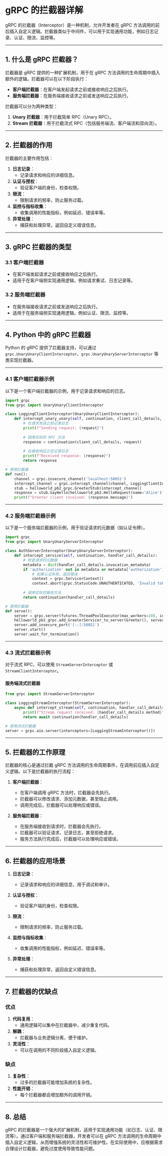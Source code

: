 # gRPC 的拦截器详解

gRPC 的拦截器（Interceptor）是一种机制，允许开发者在 gRPC 方法调用的前后插入自定义逻辑。拦截器类似于中间件，可以用于实现通用功能，例如日志记录、认证、限流、监控等。

---

## 1. **什么是 gRPC 拦截器？**

拦截器是 gRPC 提供的一种扩展机制，用于在 gRPC 方法调用的生命周期中插入额外的逻辑。拦截器可以在以下阶段执行：

- **客户端拦截器**：在客户端发起请求之前或接收响应之后执行。
- **服务端拦截器**：在服务端接收请求之前或发送响应之后执行。

拦截器可以分为两种类型：

1. **Unary 拦截器**：用于拦截简单 RPC（Unary RPC）。
2. **Stream 拦截器**：用于拦截流式 RPC（包括服务端流、客户端流和双向流）。

---

## 2. **拦截器的作用**

拦截器的主要作用包括：

1. **日志记录**：
   - 记录请求和响应的详细信息。
2. **认证与授权**：
   - 验证客户端的身份，检查权限。
3. **限流**：
   - 限制请求的频率，防止服务过载。
4. **监控与指标收集**：
   - 收集调用的性能指标，例如延迟、错误率等。
5. **异常处理**：
   - 捕获和处理异常，返回自定义错误信息。

---

## 3. **gRPC 拦截器的类型**

### 3.1 客户端拦截器

- 在客户端发起请求之前或接收响应之后执行。
- 适用于在客户端侧实现通用逻辑，例如请求重试、日志记录等。

### 3.2 服务端拦截器

- 在服务端接收请求之前或发送响应之后执行。
- 适用于在服务端侧实现通用逻辑，例如认证、限流、监控等。

---

## 4. **Python 中的 gRPC 拦截器**

Python 的 gRPC 提供了拦截器支持，可以通过 `grpc.UnaryUnaryClientInterceptor`、`grpc.UnaryUnaryServerInterceptor` 等类实现拦截器。

---

### 4.1 客户端拦截器示例

以下是一个客户端拦截器的示例，用于记录请求和响应的日志。

```python
import grpc
from grpc import UnaryUnaryClientInterceptor

class LoggingClientInterceptor(UnaryUnaryClientInterceptor):
    def intercept_unary_unary(self, continuation, client_call_details, request):
        # 在请求发送之前记录日志
        print(f"Sending request: {request}")
      
        # 调用实际的 RPC 方法
        response = continuation(client_call_details, request)
      
        # 在接收响应之后记录日志
        print(f"Received response: {response}")
        return response

# 使用拦截器
def run():
    channel = grpc.insecure_channel('localhost:50051')
    intercept_channel = grpc.intercept_channel(channel, LoggingClientInterceptor())
    stub = helloworld_pb2_grpc.GreeterStub(intercept_channel)
    response = stub.SayHello(helloworld_pb2.HelloRequest(name='Alice'))
    print(f"Greeter client received: {response.message}")
```

---

### 4.2 服务端拦截器示例

以下是一个服务端拦截器的示例，用于验证请求的元数据（如认证令牌）。

```python
import grpc
from grpc import UnaryUnaryServerInterceptor

class AuthServerInterceptor(UnaryUnaryServerInterceptor):
    def intercept_service(self, continuation, handler_call_details):
        # 检查请求的元数据
        metadata = dict(handler_call_details.invocation_metadata)
        if 'authorization' not in metadata or metadata['authorization'] != 'valid-token':
            # 如果认证失败，返回错误
            context = grpc.ServicerContext()
            context.abort(grpc.StatusCode.UNAUTHENTICATED, 'Invalid token')
      
        # 调用实际的服务方法
        return continuation(handler_call_details)

# 使用拦截器
def serve():
    server = grpc.server(futures.ThreadPoolExecutor(max_workers=10), interceptors=[AuthServerInterceptor()])
    helloworld_pb2_grpc.add_GreeterServicer_to_server(Greeter(), server)
    server.add_insecure_port('[::]:50051')
    server.start()
    server.wait_for_termination()
```

---

### 4.3 流式拦截器示例

对于流式 RPC，可以使用 `StreamServerInterceptor` 或 `StreamClientInterceptor`。

#### 服务端流式拦截器

```python
from grpc import StreamServerInterceptor

class LoggingStreamInterceptor(StreamServerInterceptor):
    async def intercept_stream(self, continuation, handler_call_details):
        print(f"Stream request received: {handler_call_details.method}")
        return await continuation(handler_call_details)

# 使用流式拦截器
server = grpc.aio.server(interceptors=[LoggingStreamInterceptor()])
```

---

## 5. **拦截器的工作原理**

拦截器的核心是通过拦截 gRPC 方法调用的生命周期事件，在调用前后插入自定义逻辑。以下是拦截器的执行流程：

1. **客户端拦截器**：

   - 在客户端调用 gRPC 方法时，拦截器会先执行。
   - 拦截器可以修改请求、添加元数据，甚至阻止调用。
   - 调用完成后，拦截器可以处理响应或错误。
2. **服务端拦截器**：

   - 在服务端接收到请求时，拦截器会先执行。
   - 拦截器可以验证请求、记录日志，甚至拒绝请求。
   - 服务方法执行完成后，拦截器可以处理响应或错误。

---

## 6. **拦截器的应用场景**

1. **日志记录**：

   - 记录请求和响应的详细信息，用于调试和审计。
2. **认证与授权**：

   - 验证客户端的身份，检查权限。
3. **限流**：

   - 限制请求的频率，防止服务过载。
4. **监控与指标收集**：

   - 收集调用的性能指标，例如延迟、错误率等。
5. **异常处理**：

   - 捕获和处理异常，返回自定义错误信息。

---

## 7. **拦截器的优缺点**

### 优点

1. **代码复用**：
   - 通用逻辑可以集中在拦截器中，减少重复代码。
2. **解耦**：
   - 拦截器与业务逻辑分离，便于维护。
3. **灵活性**：
   - 可以在调用的不同阶段插入自定义逻辑。

### 缺点

1. **复杂性**：
   - 过多的拦截器可能增加系统的复杂性。
2. **性能开销**：
   - 每个拦截器都会增加额外的调用开销。

---

## 8. **总结**

gRPC 的拦截器是一个强大的扩展机制，适用于实现通用功能（如日志、认证、限流等）。通过客户端和服务端拦截器，开发者可以在 gRPC 方法调用的生命周期中插入自定义逻辑，从而增强系统的灵活性和可维护性。在实际使用中，应根据需求合理设计拦截器，避免过度使用导致性能问题。
